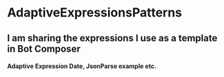 # AdaptiveExpressionsPatterns

## I am sharing the expressions I use as a template in Bot Composer

#### Adaptive Expression Date, JsonParse example etc.

